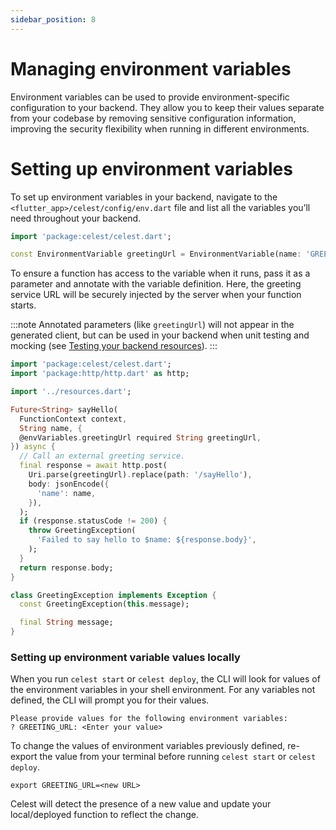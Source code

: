```yaml
---
sidebar_position: 8
---
```


# Managing environment variables

Environment variables can be used to provide environment-specific configuration to your backend. They allow you to keep their values separate from your codebase by removing sensitive configuration information, improving the security flexibility when running in different environments.

# Setting up environment variables

To set up environment variables in your backend, navigate to the `<flutter_app>/celest/config/env.dart` file and list all the variables you’ll need throughout your backend.

```dart
import 'package:celest/celest.dart';

const EnvironmentVariable greetingUrl = EnvironmentVariable(name: 'GREETING_URL');
```

To ensure a function has access to the variable when it runs, pass it as a parameter and annotate with the variable definition. Here, the greeting service URL will be securely injected by the server when your function starts.


:::note 
Annotated parameters (like `greetingUrl`) will not appear in the generated client, but can be used in your backend when unit testing and mocking (see [Testing your backend resources](/docs//functions/testing)).
:::

```dart
import 'package:celest/celest.dart';
import 'package:http/http.dart' as http;

import '../resources.dart';

Future<String> sayHello(
  FunctionContext context, 
  String name, {
  @envVariables.greetingUrl required String greetingUrl,
}) async {
  // Call an external greeting service.
  final response = await http.post(
    Uri.parse(greetingUrl).replace(path: '/sayHello'),
    body: jsonEncode({
      'name': name,
    }),
  );
  if (response.statusCode != 200) {
    throw GreetingException(
      'Failed to say hello to $name: ${response.body}',
    );
  }
  return response.body;
}

class GreetingException implements Exception {
  const GreetingException(this.message);

  final String message;
}
```

### Setting up environment variable values locally
When you run `celest start` or `celest deploy`, the CLI will look for values of the environment variables in your shell environment. For any variables not defined, the CLI will prompt you for their values.

```shell
Please provide values for the following environment variables:
? GREETING_URL: <Enter your value>
```

To change the values of environment variables previously defined, re-export the value from your terminal before running `celest start` or `celest deploy`.

```shell
export GREETING_URL=<new URL> 
```

Celest will detect the presence of a new value and update your local/deployed function to reflect the change.
